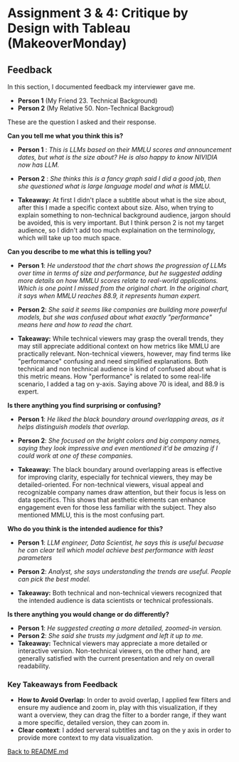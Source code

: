 # Assignment 3 & 4: Critique by Design with Tableau (MakeoverMonday)
## Feedback  
In this section, I documented feedback my interviewer gave me.  
- **Person 1** (My Friend 23. Technical Background)  
- **Person 2** (My Relative 50. Non-Technical Backgroud)
  
These are the question I asked and their response.  
  
**Can you tell me what you think this is?**  
  - **Person 1** : *This is LLMs based on their MMLU scores and announcement dates, but what is the size about? He is also happy to know NIVIDIA now has LLM.*  
  - **Person 2** : *She thinks this is a fancy graph said I did a good job, then she questioned what is large language model and what is MMLU.*
    
  - **Takeaway:** At first I didn't place a subtitle about what is the size about, after this I made a specific context about size.
          Also, when trying to explain something to non-technical background audience, jargon should be avoided, this is very important.
          But I think person 2 is not my target audience, so I didn't add too much explaination on the terminology, which will take up too much space.
    
**Can you describe to me what this is telling you?**  
  - **Person 1**: *He understood that the chart shows the progression of LLMs over time in terms of size and performance, but he suggested adding more details on how MMLU scores relate to real-world applications. Which is one point I missed from the original chart. In the original chart, it says when MMLU reaches 88.9, it represents human expert.*  
  - **Person 2**: *She said it seems like companies are building more powerful models, but she was confused about what exactly "performance" means here and how to read the chart.*

  - **Takeaway:** While technical viewers may grasp the overall trends, they may still appreciate additional context on how metrics like MMLU are practically relevant. Non-technical viewers, however, may find terms like "performance" confusing and need simplified explanations. Both technical and non technical audience is kind of confused about what is this metric means. How "performance" is related to some real-life scenario, I added a tag on y-axis. Saying above 70 is ideal, and 88.9 is expert.

**Is there anything you find surprising or confusing?**  
  - **Person 1**: *He liked the black boundary around overlapping areas, as it helps distinguish models that overlap.*  
  - **Person 2**: *She focused on the bright colors and big company names, saying they look impressive and even mentioned it'd be amazing if I could work at one of these companies.*  

  - **Takeaway:** The black boundary around overlapping areas is effective for improving clarity, especially for technical viewers, they may be detailed-oriented. For non-technical viewers, visual appeal and recognizable company names draw attention, but their focus is less on data specifics. This shows that aesthetic elements can enhance engagement even for those less familiar with the subject. They also mentioned MMLU, this is the most confusing part.
 
**Who do you think is the intended audience for this?**  
  - **Person 1**: *LLM engineer, Data Scientist, he says this is useful becuase he can clear tell which model achieve best performance with least parameters*  
  - **Person 2**: *Analyst, she says understanding the trends are useful. People can pick the best model.*  

  - **Takeaway:** Both technical and non-technical viewers recognized that the intended audience is data scientists or technical professionals.

**Is there anything you would change or do differently?**  
  - **Person 1**: *He suggested creating a more detailed, zoomed-in version.*  
  - **Person 2**: *She said she trusts my judgment and left it up to me.*
  - **Takeaway:** Technical viewers may appreciate a more detailed or interactive version. Non-technical viewers, on the other hand, are generally satisfied with the current presentation and rely on overall readability.


### Key Takeaways from Feedback
- **How to Avoid Overlap**: In order to avoid overlap, I applied few filters and ensure my audience and zoom in, play with this visualization, if they want a overview, they can drag the filter to a border range, if they want a more specific, detailed version, they can zoom in.
- **Clear context**: I added serveral subtitles and tag on the y axis in order to provide more context to my data visualization.

[Back to README.md](README.md)
